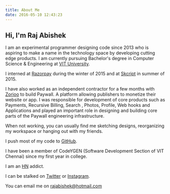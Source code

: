 ```yaml
---
title: About Me
date: 2016-05-10 12:43:23
---
```

## Hi, I'm Raj Abishek 
I am an experimental programmer designing code since 2013 who is aspiring to make a name in the technology space by developing cutting edge products. I am currently pursuing Bachelor's degree in Computer Science & Engineering at [VIT University](http://www.vit.ac.in).

I interned at [Razorpay](http://razorpay.com) during the winter of 2015 and at [Skcript](http://skcript.com) in summer of 2015. 

I have also worked as an independent contractor for a few months with [Zorioo](http://zorioo.com) to build Paywall. A platform allowing publishers to monetize their website or app. I was responsible for development of core products such as Payments, Recursive Billing, Search , Photos, Profile, Web hooks and Applications and played an important role in designing and building core parts of the Paywall engineering infrastructure.

When not working, you can usually find me sketching designs, reorganizing my workspace or hanging out with my friends.

I push most of my code to [GitHub](http://github.com/rajabishek).

I have been a member of CodeYGEN (Software Development Section of VIT Chennai) since my first year in college.

I am an [HN](http://news.ycombinator.com) addict.

I can be stalked on [Twitter](http://twitter.com/TheRajAbishek) or [Instagram](http://instagram.com/TheRajAbishek).

You can email me on rajabishek@hotmail.com